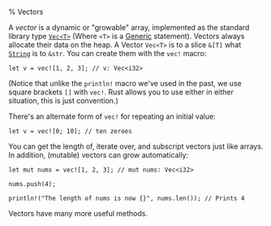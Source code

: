 % Vectors

A *vector* is a dynamic or "growable" array, implemented as the standard
library type [`Vec<T>`](../std/vec/) (Where `<T>` is a [Generic](./generics.md)
statement). Vectors always allocate their data on the heap. A Vector `Vec<T>`
is to a slice `&[T]` what [`String`][string] is to `&str`. You can create them
with the `vec!` macro:

```{rust}
let v = vec![1, 2, 3]; // v: Vec<i32>
```

[slices]: primitive-types.html#slices
[string]: strings.html

(Notice that unlike the `println!` macro we've used in the past, we use square
brackets `[]` with `vec!`. Rust allows you to use either in either situation,
this is just convention.)

There's an alternate form of `vec!` for repeating an initial value:

```
let v = vec![0; 10]; // ten zeroes
```

You can get the length of, iterate over, and subscript vectors just like
arrays. In addition, (mutable) vectors can grow automatically:

```{rust}
let mut nums = vec![1, 2, 3]; // mut nums: Vec<i32>

nums.push(4);

println!("The length of nums is now {}", nums.len()); // Prints 4
```

Vectors have many more useful methods.
